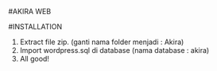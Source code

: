 #AKIRA WEB

#INSTALLATION
1. Extract file zip. (ganti nama folder menjadi : Akira)
2. Import wordpress.sql di database (nama database : akira)
3. All good!
